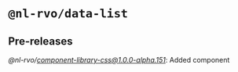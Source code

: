 # `@nl-rvo/data-list`

## Pre-releases

*@nl-rvo/component-library-css@1.0.0-alpha.151*:
Added component